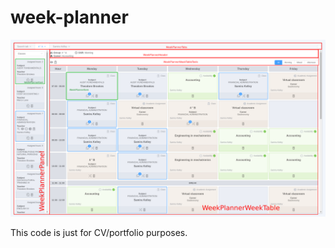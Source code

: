 # week-planner

![Week Planner](https://github.com/branivreyes/week-planner/blob/main/week-planner.png)

This code is just for CV/portfolio purposes.

